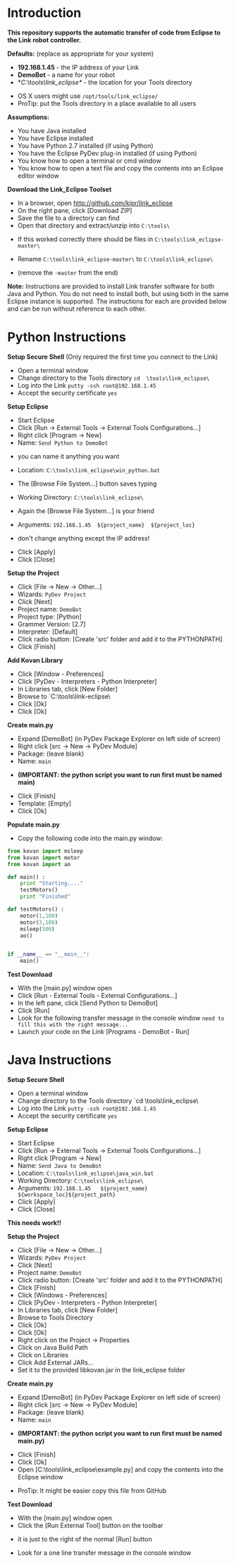 Introduction
====

**This repository supports the automatic transfer of code from Eclipse to the Link robot controller.**

**Defaults:** (replace as appropriate for your system)
* **192.168.1.45** - the IP address of your Link
* **DemoBot** - a name for your robot
* **C:\tools\link_eclipse\** - the location for your Tools directory
 - OS X users might use `/opt/tools/link_eclipse/`   
 - ProTip: put the Tools directory in a place available to all users

**Assumptions:**
* You have Java installed
* You have Eclipse installed
* You have Python 2.7 installed (if using Python)
* You have the Eclipse PyDev plug-in installed (if using Python)
* You know how to open a terminal or cmd window
* You know how to open a text file and copy the contents into an Eclipse editor window

**Download the Link_Eclipse Toolset**
* In a browser, open http://github.com/kipr/link_eclipse
* On the right pane, click [Download ZIP]
* Save the file to a directory can find
* Open that directory and extract/unzip into `C:\tools\`
 - If this worked correctly there should be files in `C:\tools\link_eclipse-master\`
* Rename `C:\tools\link_eclipse-master\` to `C:\tools\link_eclipse\`
 - (remove the `-master` from the end)

**Note:**
Instructions are provided to install Link transfer software for both Java and Python.  You do not need to install both, but using both in the same Eclipse instance is supported.  The instructions for each are provided below and can be run without reference to each other.

Python Instructions 
====

**Setup Secure Shell**  (Only required the first time you connect to the Link)
* Open a terminal window 
* Change directory to the Tools directory `cd  \tools\link_eclipse\`
* Log into the Link `putty -ssh root@192.168.1.45`
* Accept the security certificate `yes` 

**Setup Eclipse**
* Start Eclipse
* Click [Run -> External Tools -> External Tools Configurations...]
* Right click [Program -> New]
* Name: `Send Python to DemoBot`
 - you can name it anything you want
* Location: `C:\tools\link_eclipse\win_python.bat`
 - The [Browse File System...] button saves typing
* Working Directory: `C:\tools\link_eclipse\`
 - Again the [Browse File System...] is your friend
* Arguments: `192.168.1.45  ${project_name}  ${project_loc}` 
 - don't change anything except the IP address!
* Click [Apply]
* Click [Close]

**Setup the Project**
* Click [File -> New -> Other...]
* Wizards: `PyDev Project`
* Click [Next]
* Project name: `DemoBot`
* Project type: [Python]
* Grammer Version: [2.7]
* Interpreter: [Default]
* Click radio button: [Create 'src' folder and add it to the PYTHONPATH]
* Click [Finish]

**Add Kovan Library**
* Click [Window - Preferences]
* Click [PyDev - Interpreters - Python Interpreter]
* In Libraries tab, click [New Folder]
* Browse to `C:\tools\link-eclipse\
* Click [Ok]
* Click [Ok]

**Create main.py**
* Expand [DemoBot] (in PyDev Package Explorer on left side of screen)
* Right click [src -> New -> PyDev Module]
* Package: (leave blank)
* Name: `main`  
 - **(IMPORTANT: the python script you want to run first must be named main)**
* Click [Finish]
* Template: [Empty] 
* Click [Ok]
 
**Populate main.py**
* Copy the following code into the main.py window:
``` py
from kovan import msleep
from kovan import motor
from kovan import ao

def main() :
    print "Starting...."
    testMotors()
    print "Finished"

def testMotors() :
    motor(1,100)
    motor(3,100)
    msleep(500)
    ao()


if __name__ == "__main__":
    main()
```

**Test Download**
* With the [main.py] window open
* Click [Run - External Tools - External Configurations...]
* In the left pane, click [Send Python to DemoBot]
* Click [Run]
* Look for the following transfer message in the console window
` need to fill this with the right message... `
* Launch your code on the Link [Programs - DemoBot - Run]

Java Instructions
====================

**Setup Secure Shell**
* Open a terminal window 
* Change directory to the Tools directory `cd  \tools\link_eclipse\
* Log into the Link `putty -ssh root@192.168.1.45`
* Accept the security certificate `yes` 

**Setup Eclipse**
* Start Eclipse
* Click [Run -> External Tools -> External Tools Configurations...]
* Right click [Program -> New]
* Name: `Send Java to DemoBot`
* Location: `C:\tools\link_eclipse\java_win.bat`
* Working Directory: `C:\tools\link_eclipse\`
* Arguments: `192.168.1.45   ${project_name}   ${workspace_loc}${project_path}` 
* Click [Apply]
* Click [Close]


**This needs work!!**

**Setup the Project**
* Click [File -> New -> Other...]
* Wizards: `PyDev Project`
* Click [Next]
* Project name: `DemoBot`
* Click radio button: [Create 'src' folder and add it to the PYTHONPATH]
* Click [Finish]
* Click [Windows - Preferences]
* Click [PyDev - Interpreters - Python Interpreter]
* In Libraries tab, click [New Folder]
* Browse to Tools Directory
* Click [Ok]
* Click [Ok]
* Right click on the Project -> Properties
* Click on Java Build Path
* Click on Libraries
* Click Add External JARs...
* Set it to the provided libkovan.jar in the link\_eclipse folder

**Create main.py**
* Expand [DemoBot] (in PyDev Package Explorer on left side of screen)
* Right click [src -> New -> PyDev Module]
* Package: (leave blank)
* Name: `main`  
- **(IMPORTANT: the python script you want to run first must be named main.py)**
* Click [Finish]
* Click [Ok]
* Open [C:\tools\link_eclipse\example.py] and copy the contents into the Eclipse window
- ProTip: It might be easier copy this file from GitHub

**Test Download**
* With the [main.py] window open
* Click the [Run External Tool] button on the toolbar
- it is just to the right of the normal [Run] button
* Look for a one line transfer message in the console window
